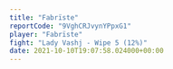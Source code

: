 ```yaml
---
title: "Fabrïste"
reportCode: "9VghCRJvynYPpxG1"
player: "Fabrïste"
fight: "Lady Vashj - Wipe 5 (12%)"
date: 2021-10-10T19:07:58.024000+00:00
---
```

